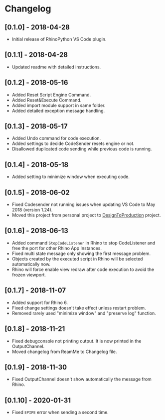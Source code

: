 # Changelog

## [0.1.0] - 2018-04-28

- Initial release of RhinoPython VS Code plugin.

## [0.1.1] - 2018-04-28

- Updated readme with detailed instructions.

## [0.1.2] - 2018-05-16

- Added Reset Script Engine Command.
- Added Reset&Execute Command.
- Added import module support in same folder.
- Added detailed exception message handling.

## [0.1.3] - 2018-05-17

- Added Undo command for code execution.
- Added settings to decide CodeSender resets engine or not.
- Disallowed duplicated code sending while previous code is running.

## [0.1.4] - 2018-05-18

- Added setting to minimize window when executing code.

## [0.1.5] - 2018-06-02

- Fixed Codesender not running issues when updating VS Code to May 2018 (version 1.24).
- Moved this project from personal project to [DesignToProduction](http://designtoproduction.com/) project.

## [0.1.6] - 2018-06-13

- Added command `StopCodeListener` in Rhino to stop CodeListener and free the port for other Rhino App Instances.
- Fixed multi state message only showing the first message problem.
- Objects created by the executed script in Rhino will be selected automatically now.
- Rhino will force enable view redraw after code execution to avoid the frozen viewport.

## [0.1.7] - 2018-11-07

- Added support for Rhino 6.
- Fixed change settings doesn't take effect unless restart problem.
- Removed rarely used "minimize window" and "preserve log" function.

## [0.1.8] - 2018-11-21

- Fixed debugconsole not printing output. It is now printed in the OutputChannel.
- Moved changelog from ReamMe to Changelog file.

## [0.1.9] - 2018-11-30

- Fixed OutputChannel doesn't show automatically the message from Rhino.

## [0.1.10] - 2020-01-31

- Fixed `EPIPE` error when sending a second time.
